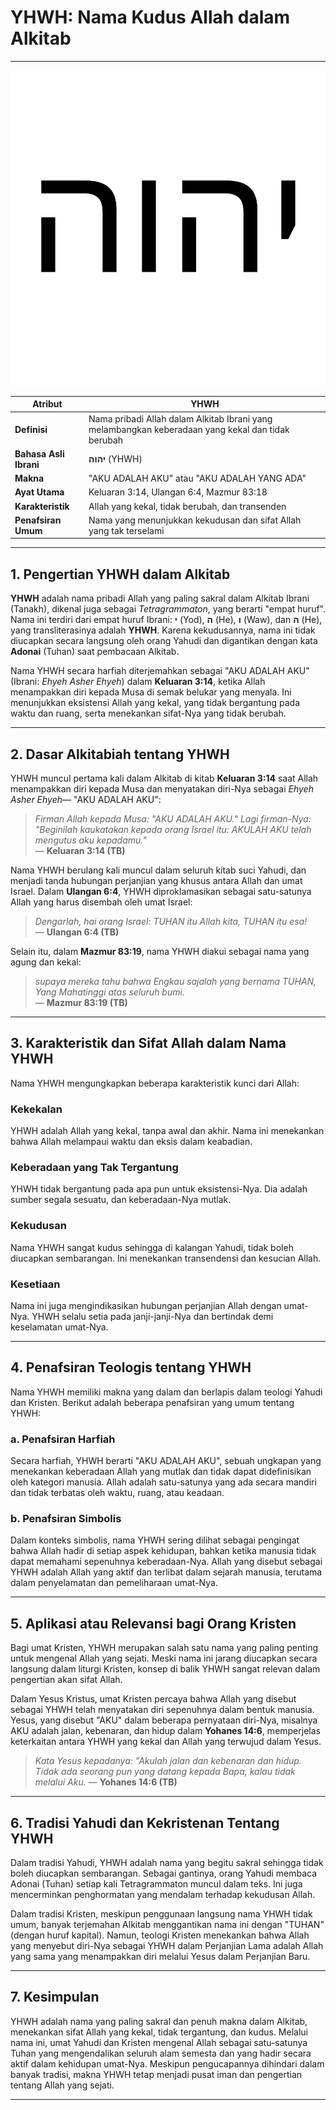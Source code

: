 # YHWH: Nama Kudus Allah dalam Alkitab

---

![Ilustrasi Nama YHWH dalam Huruf Ibrani](konten/img/nama_tuhan/YHWH.svg)

| **Atribut** | **YHWH** |
|---|---|
| **Definisi** | Nama pribadi Allah dalam Alkitab Ibrani yang melambangkan keberadaan yang kekal dan tidak berubah |
| **Bahasa Asli Ibrani** | **יהוה** (YHWH) |
| **Makna** | "AKU ADALAH AKU" atau "AKU ADALAH YANG ADA" |
| **Ayat Utama** | Keluaran 3:14, Ulangan 6:4, Mazmur 83:18 |
| **Karakteristik** | Allah yang kekal, tidak berubah, dan transenden |
| **Penafsiran Umum** | Nama yang menunjukkan kekudusan dan sifat Allah yang tak terselami |

---

## 1. Pengertian YHWH dalam Alkitab

**YHWH** adalah nama pribadi Allah yang paling sakral dalam Alkitab Ibrani (Tanakh), dikenal juga sebagai *Tetragrammaton*, yang berarti "empat huruf". Nama ini terdiri dari empat huruf Ibrani: **י** (Yod), **ה** (He), **ו** (Waw), dan **ה** (He), yang transliterasinya adalah **YHWH**. Karena kekudusannya, nama ini tidak diucapkan secara langsung oleh orang Yahudi dan digantikan dengan kata **Adonai** (Tuhan) saat pembacaan Alkitab.

Nama YHWH secara harfiah diterjemahkan sebagai "AKU ADALAH AKU" (Ibrani: *Ehyeh Asher Ehyeh*) dalam **Keluaran 3:14**, ketika Allah menampakkan diri kepada Musa di semak belukar yang menyala. Ini menunjukkan eksistensi Allah yang kekal, yang tidak bergantung pada waktu dan ruang, serta menekankan sifat-Nya yang tidak berubah.

---

## 2. Dasar Alkitabiah tentang YHWH

YHWH muncul pertama kali dalam Alkitab di kitab **Keluaran 3:14** saat Allah menampakkan diri kepada Musa dan menyatakan diri-Nya sebagai *Ehyeh Asher Ehyeh*— "AKU ADALAH AKU":

> *Firman Allah kepada Musa: "AKU ADALAH AKU." Lagi firman-Nya: "Beginilah kaukatakan kepada orang Israel itu: AKULAH AKU telah mengutus aku kepadamu."*  
> — **Keluaran 3:14 (TB)**

Nama YHWH berulang kali muncul dalam seluruh kitab suci Yahudi, dan menjadi tanda hubungan perjanjian yang khusus antara Allah dan umat Israel. Dalam **Ulangan 6:4**, YHWH diproklamasikan sebagai satu-satunya Allah yang harus disembah oleh umat Israel:

> *Dengarlah, hai orang Israel: TUHAN itu Allah kita, TUHAN itu esa!*  
> — **Ulangan 6:4 (TB)**

Selain itu, dalam **Mazmur 83:19**, nama YHWH diakui sebagai nama yang agung dan kekal:

> *supaya mereka tahu bahwa Engkau sajalah yang bernama TUHAN, Yang Mahatinggi atas seluruh bumi.*  
> — **Mazmur 83:19 (TB)**

---

## 3. Karakteristik dan Sifat Allah dalam Nama YHWH

Nama YHWH mengungkapkan beberapa karakteristik kunci dari Allah:

### Kekekalan

YHWH adalah Allah yang kekal, tanpa awal dan akhir. Nama ini menekankan bahwa Allah melampaui waktu dan eksis dalam keabadian.
  
### Keberadaan yang Tak Tergantung

YHWH tidak bergantung pada apa pun untuk eksistensi-Nya. Dia adalah sumber segala sesuatu, dan keberadaan-Nya mutlak.

### Kekudusan

Nama YHWH sangat kudus sehingga di kalangan Yahudi, tidak boleh diucapkan sembarangan. Ini menekankan transendensi dan kesucian Allah.

### Kesetiaan

Nama ini juga mengindikasikan hubungan perjanjian Allah dengan umat-Nya. YHWH selalu setia pada janji-janji-Nya dan bertindak demi keselamatan umat-Nya.

---

## 4. Penafsiran Teologis tentang YHWH

Nama YHWH memiliki makna yang dalam dan berlapis dalam teologi Yahudi dan Kristen. Berikut adalah beberapa penafsiran yang umum tentang YHWH:

### a. Penafsiran Harfiah

Secara harfiah, YHWH berarti "AKU ADALAH AKU", sebuah ungkapan yang menekankan keberadaan Allah yang mutlak dan tidak dapat didefinisikan oleh kategori manusia. Allah adalah satu-satunya yang ada secara mandiri dan tidak terbatas oleh waktu, ruang, atau keadaan.

### b. Penafsiran Simbolis

Dalam konteks simbolis, nama YHWH sering dilihat sebagai pengingat bahwa Allah hadir di setiap aspek kehidupan, bahkan ketika manusia tidak dapat memahami sepenuhnya keberadaan-Nya. Allah yang disebut sebagai YHWH adalah Allah yang aktif dan terlibat dalam sejarah manusia, terutama dalam penyelamatan dan pemeliharaan umat-Nya.

---

## 5. Aplikasi atau Relevansi bagi Orang Kristen

Bagi umat Kristen, YHWH merupakan salah satu nama yang paling penting untuk mengenal Allah yang sejati. Meski nama ini jarang diucapkan secara langsung dalam liturgi Kristen, konsep di balik YHWH sangat relevan dalam pengertian akan sifat Allah.

Dalam Yesus Kristus, umat Kristen percaya bahwa Allah yang disebut sebagai YHWH telah menyatakan diri sepenuhnya dalam bentuk manusia. Yesus, yang disebut "AKU" dalam beberapa pernyataan diri-Nya, misalnya AKU adalah jalan, kebenaran, dan hidup dalam **Yohanes 14:6**, memperjelas keterkaitan antara YHWH yang kekal dan Allah yang terwujud dalam Yesus.

> *Kata Yesus kepadanya: "Akulah jalan dan kebenaran dan hidup. Tidak ada seorang pun yang datang kepada Bapa, kalau tidak melalui Aku.*
> — **Yohanes 14:6 (TB)**

---

## 6. Tradisi Yahudi dan Kekristenan Tentang YHWH

Dalam tradisi Yahudi, YHWH adalah nama yang begitu sakral sehingga tidak boleh diucapkan sembarangan. Sebagai gantinya, orang Yahudi membaca Adonai (Tuhan) setiap kali Tetragrammaton muncul dalam teks. Ini juga mencerminkan penghormatan yang mendalam terhadap kekudusan Allah.

Dalam tradisi Kristen, meskipun penggunaan langsung nama YHWH tidak umum, banyak terjemahan Alkitab menggantikan nama ini dengan "TUHAN" (dengan huruf kapital). Namun, teologi Kristen menekankan bahwa Allah yang menyebut diri-Nya sebagai YHWH dalam Perjanjian Lama adalah Allah yang sama yang menampakkan diri melalui Yesus dalam Perjanjian Baru.

---

## 7. Kesimpulan

YHWH adalah nama yang paling sakral dan penuh makna dalam Alkitab, menekankan sifat Allah yang kekal, tidak tergantung, dan kudus. Melalui nama ini, umat Yahudi dan Kristen mengenal Allah sebagai satu-satunya Tuhan yang mengendalikan seluruh alam semesta dan yang hadir secara aktif dalam kehidupan umat-Nya. Meskipun pengucapannya dihindari dalam banyak tradisi, makna YHWH tetap menjadi pusat iman dan pengertian tentang Allah yang sejati.

---